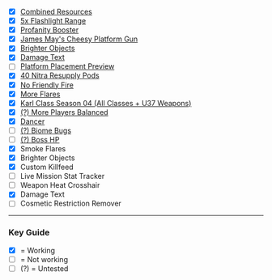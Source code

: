 - [x] [Combined Resources](https://mod.io/g/drg/m/combined-resources)
- [x] [5x Flashlight Range](https://mod.io/g/drg/m/no-more-dollar-store-flashlights-5x)
- [x] [Profanity Booster](https://mod.io/g/drg/m/profanity-booster)
- [x] [James May's Cheesy Platform Gun](https://mod.io/g/drg/m/james-mays-cheesy-platform-gun-updated-for-137)
- [x] [Brighter Objects](https://mod.io/g/drg/m/brighter-objects)
- [x] [Damage Text](https://mod.io/g/drg/m/damage-text)
- [ ] [Platform Placement Preview](https://mod.io/g/drg/m/platform-placement-preview)
- [x] [40 Nitra Resupply Pods](https://mod.io/g/drg/m/40-nitra-resupply-pods)
- [x] [No Friendly Fire](https://mod.io/g/drg/m/no-friendly-fire)
- [x] [More Flares](https://mod.io/g/drg/m/more-flares)
- [x] [Karl Class Season 04 (All Classes + U37 Weapons)](https://mod.io/g/drg/m/karl-class)
- [x] [(?) More Players Balanced](https://mod.io/g/drg/m/more-players-balanced)
- [x] [Dancer](https://mod.io/g/drg/m/dancer)
- [ ] [(?) Biome Bugs](https://mod.io/g/drg/m/biomebugs)
- [ ] [(?) Boss HP](https://mod.io/g/drg/m/boss-hp-bar-for-big-enemies)
- [x] Smoke Flares
- [x] Brighter Objects
- [x] Custom Killfeed
- [ ] Live Mission Stat Tracker
- [ ] Weapon Heat Crosshair
- [x] Damage Text
- [ ] Cosmetic Restriction Remover

---
### Key Guide
- [x] = Working
- [ ] = Not working
- [ ] (?) = Untested